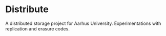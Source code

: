 # Distribute
A distributed storage project for Aarhus University. Experimentations with replication and erasure codes.
